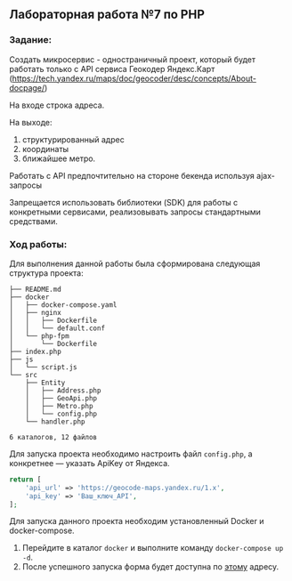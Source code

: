 ## Лабораторная работа №7 по PHP

### Задание:

Создать микросервис - одностраничный проект, который будет работать только с API сервиса Геокодер
Яндекс.Карт (https://tech.yandex.ru/maps/doc/geocoder/desc/concepts/About-docpage/)

На входе строка адреса.

На выходе:

1) структурированный адрес
2) координаты
3) ближайшее метро.

Работать с API предпочтительно на стороне бекенда используя ajax-запросы

Запрещается использовать библиотеки (SDK) для работы с конкретными сервисами, реализовывать запросы стандартными
средствами.

### Ход работы:

Для выполнения данной работы была сформирована следующая структура проекта:

```
├── README.md
├── docker
│   ├── docker-compose.yaml
│   ├── nginx
│   │   ├── Dockerfile
│   │   └── default.conf
│   └── php-fpm
│       └── Dockerfile
├── index.php
├── js
│   └── script.js
└── src
    ├── Entity
    │   ├── Address.php
    │   ├── GeoApi.php
    │   ├── Metro.php
    │   └── config.php
    └── handler.php

6 каталогов, 12 файлов
```

Для запуска проекта необходимо настроить файл `config.php`, а конкретнее — указать ApiKey от Яндекса.

```php
return [
    'api_url' => 'https://geocode-maps.yandex.ru/1.x',
    'api_key' => 'Ваш_ключ_API',
];
```

Для запуска данного проекта необходим установленный Docker и docker-compose.

1. Перейдите в каталог `docker` и выполните команду `docker-compose up -d`.
2. После успешного запуска форма будет доступна по [этому](http://localhost:80/) адресу.